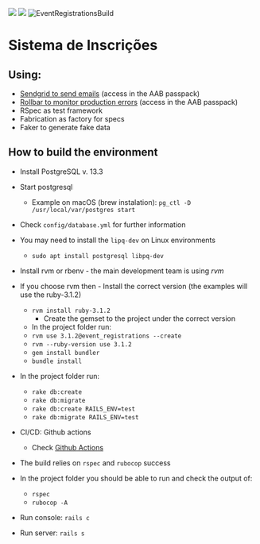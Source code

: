 <a href="https://codeclimate.com/github/agile-alliance-brazil/event_registrations/maintainability"><img src="https://api.codeclimate.com/v1/badges/58071b0f875df42f60d0/maintainability" /></a>
<a href="https://codeclimate.com/github/agile-alliance-brazil/event_registrations/test_coverage"><img src="https://api.codeclimate.com/v1/badges/58071b0f875df42f60d0/test_coverage" /></a>
![EventRegistrationsBuild](https://github.com/agile-alliance-brazil/event_registrations/workflows/EventRegistrationsBuild/badge.svg)


# Sistema de Inscrições

## Using:
- <a href="http://sendgrid.com">Sendgrid to send emails</a> (access in the AAB passpack)
- <a href="https://rollbar.com/agilebrazil/">Rollbar to monitor production errors</a> (access in the AAB passpack)
- RSpec as test framework
- Fabrication as factory for specs
- Faker to generate fake data

## How to build the environment

- Install PostgreSQL v. 13.3
- Start postgresql
    - Example on macOS (brew instalation): `pg_ctl -D /usr/local/var/postgres start`
- Check `config/database.yml` for further information
- You may need to install the `lipq-dev` on Linux environments
    - `sudo apt install postgresql libpq-dev`
- Install rvm or rbenv - the main development team is using *rvm*
- If you choose rvm then
        - Install the correct version (the examples will use the ruby-3.1.2)
    - `rvm install ruby-3.1.2`
        - Create the gemset to the project under the correct version
    - In the project folder run:
    - `rvm use 3.1.2@event_registrations --create`
    - `rvm --ruby-version use 3.1.2`
    - `gem install bundler`
    - `bundle install`
- In the project folder run:
    - `rake db:create`
    - `rake db:migrate`
    - `rake db:create RAILS_ENV=test`
    - `rake db:migrate RAILS_ENV=test`

- CI/CD: Github actions
    - Check [Github Actions](https://github.com/agile-alliance-brazil/event_registrations/tree/develop/.github/workflows)

- The build relies on `rspec` and `rubocop` success
- In the project folder you should be able to run and check the output of:
    - `rspec`
    - `rubocop -A`

- Run console: `rails c`
- Run server: `rails s`
